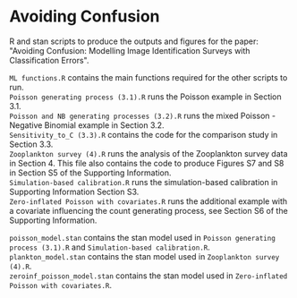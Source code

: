 # Avoiding Confusion

R and stan scripts to produce the outputs and figures for the paper: "Avoiding Confusion: Modelling Image Identification Surveys with Classification Errors".

`ML functions.R` contains the main functions required for the other scripts to run.<br>
`Poisson generating process (3.1).R` runs the Poisson example in Section 3.1.<br>
`Poisson and NB generating processes (3.2).R` runs the mixed Poisson - Negative Binomial example in Section 3.2.<br>
`Sensitivity_to_C (3.3).R` contains the code for the comparison study in Section 3.3.<br>
`Zooplankton survey (4).R` runs the analysis of the Zooplankton survey data in Section 4. This file also contains the code to produce Figures S7 and S8 in Section S5 of the Supporting Information.<br>
`Simulation-based calibration.R` runs the simulation-based calibration in Supporting Information Section S3.<br>
`Zero-inflated Poisson with covariates.R` runs the additional example with a covariate influencing the count generating process, see Section S6 of the Supporting Information.

`poisson_model.stan` contains the stan model used in `Poisson generating process (3.1).R` and `Simulation-based calibration.R`.<br>
`plankton_model.stan` contains the stan model used in `Zooplankton survey (4).R`.<br>
`zeroinf_poisson_model.stan` contains the stan model used in `Zero-inflated Poisson with covariates.R`.
